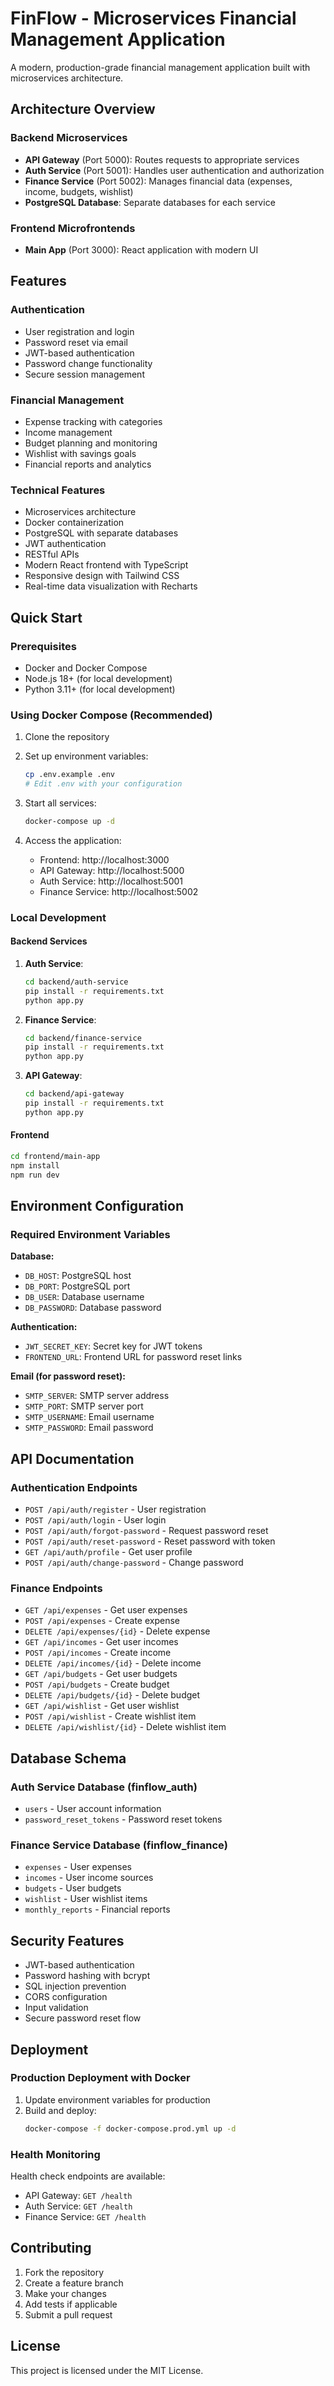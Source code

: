 
# FinFlow - Microservices Financial Management Application

A modern, production-grade financial management application built with microservices architecture.

## Architecture Overview

### Backend Microservices
- **API Gateway** (Port 5000): Routes requests to appropriate services
- **Auth Service** (Port 5001): Handles user authentication and authorization
- **Finance Service** (Port 5002): Manages financial data (expenses, income, budgets, wishlist)
- **PostgreSQL Database**: Separate databases for each service

### Frontend Microfrontends
- **Main App** (Port 3000): React application with modern UI

## Features

### Authentication
- User registration and login
- Password reset via email
- JWT-based authentication
- Password change functionality
- Secure session management

### Financial Management
- Expense tracking with categories
- Income management
- Budget planning and monitoring
- Wishlist with savings goals
- Financial reports and analytics

### Technical Features
- Microservices architecture
- Docker containerization
- PostgreSQL with separate databases
- JWT authentication
- RESTful APIs
- Modern React frontend with TypeScript
- Responsive design with Tailwind CSS
- Real-time data visualization with Recharts

## Quick Start

### Prerequisites
- Docker and Docker Compose
- Node.js 18+ (for local development)
- Python 3.11+ (for local development)

### Using Docker Compose (Recommended)

1. Clone the repository
2. Set up environment variables:
   ```bash
   cp .env.example .env
   # Edit .env with your configuration
   ```

3. Start all services:
   ```bash
   docker-compose up -d
   ```

4. Access the application:
   - Frontend: http://localhost:3000
   - API Gateway: http://localhost:5000
   - Auth Service: http://localhost:5001
   - Finance Service: http://localhost:5002

### Local Development

#### Backend Services

1. **Auth Service**:
   ```bash
   cd backend/auth-service
   pip install -r requirements.txt
   python app.py
   ```

2. **Finance Service**:
   ```bash
   cd backend/finance-service
   pip install -r requirements.txt
   python app.py
   ```

3. **API Gateway**:
   ```bash
   cd backend/api-gateway
   pip install -r requirements.txt
   python app.py
   ```

#### Frontend

```bash
cd frontend/main-app
npm install
npm run dev
```

## Environment Configuration

### Required Environment Variables

**Database:**
- `DB_HOST`: PostgreSQL host
- `DB_PORT`: PostgreSQL port
- `DB_USER`: Database username
- `DB_PASSWORD`: Database password

**Authentication:**
- `JWT_SECRET_KEY`: Secret key for JWT tokens
- `FRONTEND_URL`: Frontend URL for password reset links

**Email (for password reset):**
- `SMTP_SERVER`: SMTP server address
- `SMTP_PORT`: SMTP server port
- `SMTP_USERNAME`: Email username
- `SMTP_PASSWORD`: Email password

## API Documentation

### Authentication Endpoints
- `POST /api/auth/register` - User registration
- `POST /api/auth/login` - User login
- `POST /api/auth/forgot-password` - Request password reset
- `POST /api/auth/reset-password` - Reset password with token
- `GET /api/auth/profile` - Get user profile
- `POST /api/auth/change-password` - Change password

### Finance Endpoints
- `GET /api/expenses` - Get user expenses
- `POST /api/expenses` - Create expense
- `DELETE /api/expenses/{id}` - Delete expense
- `GET /api/incomes` - Get user incomes
- `POST /api/incomes` - Create income
- `DELETE /api/incomes/{id}` - Delete income
- `GET /api/budgets` - Get user budgets
- `POST /api/budgets` - Create budget
- `DELETE /api/budgets/{id}` - Delete budget
- `GET /api/wishlist` - Get user wishlist
- `POST /api/wishlist` - Create wishlist item
- `DELETE /api/wishlist/{id}` - Delete wishlist item

## Database Schema

### Auth Service Database (finflow_auth)
- `users` - User account information
- `password_reset_tokens` - Password reset tokens

### Finance Service Database (finflow_finance)
- `expenses` - User expenses
- `incomes` - User income sources
- `budgets` - User budgets
- `wishlist` - User wishlist items
- `monthly_reports` - Financial reports

## Security Features

- JWT-based authentication
- Password hashing with bcrypt
- SQL injection prevention
- CORS configuration
- Input validation
- Secure password reset flow

## Deployment

### Production Deployment with Docker

1. Update environment variables for production
2. Build and deploy:
   ```bash
   docker-compose -f docker-compose.prod.yml up -d
   ```

### Health Monitoring

Health check endpoints are available:
- API Gateway: `GET /health`
- Auth Service: `GET /health`
- Finance Service: `GET /health`

## Contributing

1. Fork the repository
2. Create a feature branch
3. Make your changes
4. Add tests if applicable
5. Submit a pull request

## License

This project is licensed under the MIT License.
